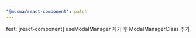 ```yaml
---
"@musma/react-component": patch
---
```


feat: [react-component] useModalManager 제거 후 ModalManagerClass 추가
